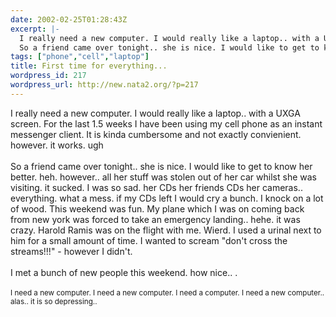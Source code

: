 ```yaml
---
date: 2002-02-25T01:28:43Z
excerpt: |-
  I really need a new computer. I would really like a laptop.. with a UXGA screen. For the last 1.5 weeks I have been using my cell phone as an instant messenger client. It is kinda cumbersome and not exactly convienient. however. it works. ugh
  So a friend came over tonight.. she is nice. I would like to get to know her better. heh. however.. all her stuff was stolen out of her car whils...
tags: ["phone","cell","laptop"]
title: First time for everything...
wordpress_id: 217
wordpress_url: http://new.nata2.org/?p=217
---
```


I really need a new computer. I would really like a laptop.. with a UXGA screen. For the last 1.5 weeks I have been using my cell phone as an instant messenger client. It is kinda cumbersome and not exactly convienient. however. it works. ugh<br/><br/>
So a friend came over tonight.. she is nice. I would like to get to know her better. heh. however.. all her stuff was stolen out of her car whilst she was visiting. it sucked. I was so sad. her CDs her friends CDs her cameras.. everything. what a mess. if my CDs left I would cry a bunch. I knock on a lot of wood. This weekend was fun. My plane which I was on coming back from new york was forced to take an emergency landing.. hehe. it was crazy. Harold Ramis was on the flight with me. Wierd. I used a urinal next to him for a small amount of time. I wanted to scream "don't cross the streams!!!" - however I didn't.<br/><br/>I met a bunch of new people this weekend. how nice.. . <br/><br/>
<small>I need a new computer. I need a new computer. I need a computer. I need a new computer.. alas.. it is so depressing..</small>
